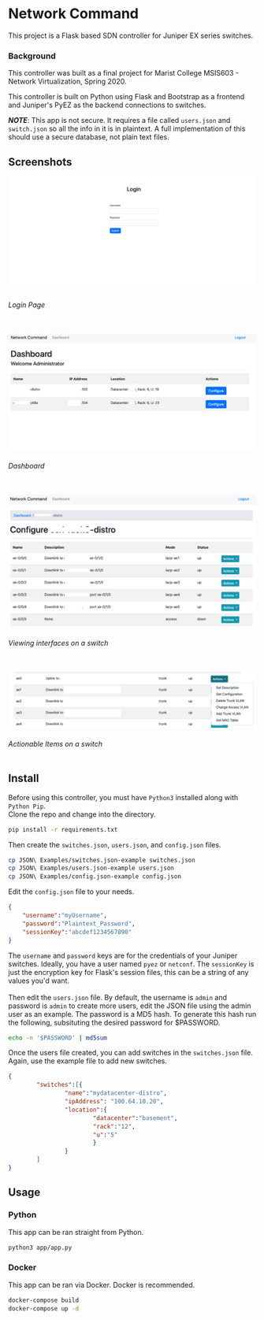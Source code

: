 # Network Command
This project is a Flask based SDN controller for Juniper EX series switches.


### Background
This controller was built as a final project for Marist College MSIS603 - Network Virtualization, Spring 2020.

This controller is built on Python using Flask and Bootstrap as a frontend and Juniper's PyEZ as the backend connections to switches.

***NOTE***: This app is not secure. It requires a file called `users.json` and `switch.json` so all the info in it is in plaintext. A full implementation of this should use a secure database, not plain text files.

## Screenshots
![Login Screen](Images/login.png)
###### Login Page<br><br>
![Dashboard](Images/Dashboard.png)
###### Dashboard<br><br>
![Switch Interfaces](Images/switch-interfaces.png)
###### Viewing interfaces on a switch<br><br>
![Actionable Items](Images/Actionable-items.png)
###### Actionable Items on a switch<br><br>

## Install
Before using this controller, you must have `Python3` installed along with `Python Pip`.<br>
Clone the repo and change into the directory.
```bash
pip install -r requirements.txt
```
Then create the `switches.json`, `users.json`, and `config.json` files.
```bash
cp JSON\ Examples/switches.json-example switches.json
cp JSON\ Examples/users.json-example users.json
cp JSON\ Examples/config.json-example config.json
```
Edit the `config.json` file to your needs.
```json
{
    "username":"myUsername",
    "password":"Plaintext_Password",
    "sessionKey":"abcdef1234567890"
}
```
The `username` and `password` keys are for the credentials of your Juniper switches. Ideally, you have a user named `pyez` or `netconf`. The `sessionKey` is just the encryption key for Flask's session files, this can be a string of any values you'd want.<br>
<br>
Then edit the `users.json` file. By default, the username is `admin` and password is `admin` to create more users, edit the JSON file using the admin user as an example. The password is a MD5 hash. To generate this hash run the following, subsituting the desired password for $PASSWORD.
```bash
echo -n '$PASSWORD' | md5sum
```

Once the users file created, you can add switches in the `switches.json` file. Again, use the example file to add new switches.
```json
{
        "switches":[{
                "name":"mydatacenter-distro",
                "ipAddress": "100.64.10.20",
                "location":{
                        "datacenter":"basement",
                        "rack":"12",
                        "u":"5"
                        }
                }
        ]       
}
```


## Usage
### Python
This app can be ran straight from Python.
```bash
python3 app/app.py
```

### Docker
This app can be ran via Docker. Docker is recommended.
```bash
docker-compose build
docker-compose up -d
```
